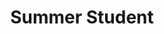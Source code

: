 ---
draft: false
name: "Wissal Filali"
title: "Summer Student"
description: "T2K ND280 Upgrade"
avatar: {
    src: "/visitor-photos/wissal.png",
    alt: "Wissal Filali"
}
publishDate: "2022-11-08 15:39"
---